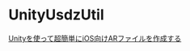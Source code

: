 # UnityUsdzUtil
[Unityを使って超簡単にiOS向けARファイルを作成する](https://qiita.com/yaegaki/items/1d5459b4dc07d1fa9e45)

